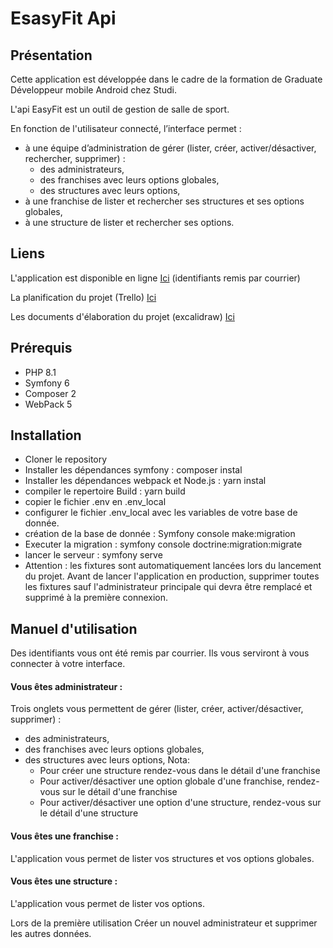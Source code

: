 
# EsasyFit Api


## Présentation

Cette application est développée dans le cadre de la formation de Graduate Développeur mobile Android chez Studi.

L'api EasyFit est un outil de gestion de salle de sport.

En fonction de l'utilisateur connecté, l’interface permet :
 - à une équipe d’administration de gérer (lister, créer, activer/désactiver, rechercher, supprimer) :
    - des administrateurs,
    - des franchises avec leurs options globales,
    - des structures avec leurs options,
 - à une franchise de lister et rechercher ses structures et ses options globales,
 - à une structure de lister et rechercher ses options.


## Liens

L'application est disponible en ligne [Ici](https://ecf-studi-easyfit.herokuapp.com/)  (identifiants remis par courrier)

La planification du projet (Trello) [Ici](https://trello.com/invite/b/DJiZ8b4A/ATTI313cc7525dbafb7743c76475476ced985E5F3278/ecf-octobre-2022)

Les documents d'élaboration du projet (excalidraw) [Ici](https://ecf-studi-easyfit.herokuapp.com/)

## Prérequis

- PHP 8.1
- Symfony 6
- Composer 2
- WebPack 5

## Installation

- Cloner le repository
- Installer les dépendances symfony : composer instal
- Installer les dépendances webpack et Node.js : yarn instal
- compiler le repertoire Build : yarn build
- copier le fichier .env en .env_local
- configurer le fichier .env_local avec les variables de votre base de donnée.
- création de la base de donnée : Symfony console make:migration
- Executer la migration : symfony console doctrine:migration:migrate
- lancer le serveur : symfony serve
- Attention : les fixtures sont automatiquement lancées lors du lancement du projet. Avant de lancer l'application en production, supprimer toutes les fixtures sauf l'administrateur principale qui devra être remplacé et supprimé à la première connexion.  



## Manuel d'utilisation

Des identifiants vous ont été remis par courrier. Ils vous serviront à vous connecter à votre interface.

#### Vous êtes administrateur :

 Trois onglets vous permettent de gérer (lister, créer, activer/désactiver, supprimer) :
- des administrateurs,
- des franchises avec leurs options globales,
- des structures avec leurs options,
Nota:
   - Pour créer une structure rendez-vous dans le détail d'une franchise
   - Pour activer/désactiver une option globale d'une franchise, rendez-vous sur le détail d'une franchise
   - Pour activer/désactiver une option d'une structure, rendez-vous sur le détail d'une structure

#### Vous êtes une franchise :

L'application vous permet de lister vos structures et vos options globales.

#### Vous êtes une structure :

L'application vous permet de lister vos options.

Lors de la première utilisation Créer un nouvel administrateur et supprimer les autres données.

